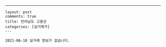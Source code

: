 ---
    layout: post
    comments: true
    title: 전라남도 고흥군
    categories: [실거래가]
    ---

    2021-06-10 실거래 정보가 없습니다.

    